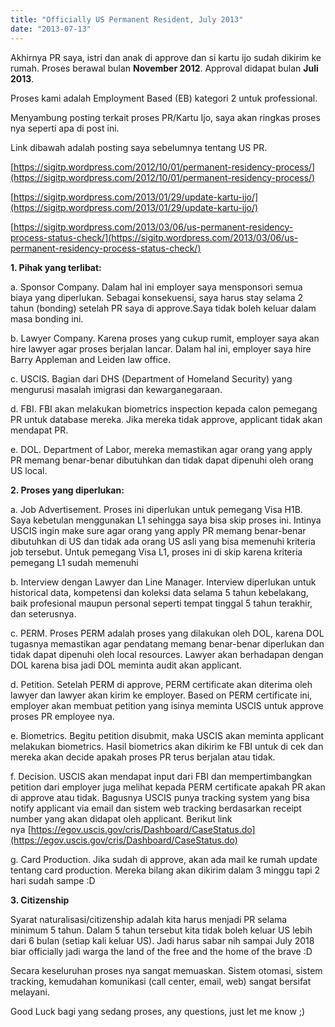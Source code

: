 ```yaml
---
title: "Officially US Permanent Resident, July 2013"
date: "2013-07-13"
---
```


Akhirnya PR saya, istri dan anak di approve dan si kartu ijo sudah dikirim ke rumah. Proses berawal bulan **November 2012**. Approval didapat bulan **Juli 2013**.

Proses kami adalah Employment Based (EB) kategori 2 untuk professional.

Menyambung posting terkait proses PR/Kartu Ijo, saya akan ringkas proses nya seperti apa di post ini.

Link dibawah adalah posting saya sebelumnya tentang US PR.

[https://sigitp.wordpress.com/2012/10/01/permanent-residency-process/](https://sigitp.wordpress.com/2012/10/01/permanent-residency-process/)

[https://sigitp.wordpress.com/2013/01/29/update-kartu-ijo/](https://sigitp.wordpress.com/2013/01/29/update-kartu-ijo/)

[https://sigitp.wordpress.com/2013/03/06/us-permanent-residency-process-status-check/](https://sigitp.wordpress.com/2013/03/06/us-permanent-residency-process-status-check/)

**1\. Pihak yang terlibat:**

a. Sponsor Company. Dalam hal ini employer saya mensponsori semua biaya yang diperlukan. Sebagai konsekuensi, saya harus stay selama 2 tahun (bonding) setelah PR saya di approve.Saya tidak boleh keluar dalam masa bonding ini.

b. Lawyer Company. Karena proses yang cukup rumit, employer saya akan hire lawyer agar proses berjalan lancar. Dalam hal ini, employer saya hire Barry Appleman and Leiden law office.

c. USCIS. Bagian dari DHS (Department of Homeland Security) yang mengurusi masalah imigrasi dan kewarganegaraan.

d. FBI. FBI akan melakukan biometrics inspection kepada calon pemegang PR untuk database mereka. Jika mereka tidak approve, applicant tidak akan mendapat PR.

e. DOL. Department of Labor, mereka memastikan agar orang yang apply PR memang benar-benar dibutuhkan dan tidak dapat dipenuhi oleh orang US local.

**2\. Proses yang diperlukan:**

a. Job Advertisement. Proses ini diperlukan untuk pemegang Visa H1B. Saya kebetulan menggunakan L1 sehingga saya bisa skip proses ini. Intinya USCIS ingin make sure agar orang yang apply PR memang benar-benar dibutuhkan di US dan tidak ada orang US asli yang bisa memenuhi kriteria job tersebut. Untuk pemegang Visa L1, proses ini di skip karena kriteria pemegang L1 sudah memenuhi

b. Interview dengan Lawyer dan Line Manager. Interview diperlukan untuk historical data, kompetensi dan koleksi data selama 5 tahun kebelakang, baik profesional maupun personal seperti tempat tinggal 5 tahun terakhir, dan seterusnya.

c. PERM. Proses PERM adalah proses yang dilakukan oleh DOL, karena DOL tugasnya memastikan agar pendatang memang benar-benar diperlukan dan tidak dapat dipenuhi oleh local resources. Lawyer akan berhadapan dengan DOL karena bisa jadi DOL meminta audit akan applicant.

d. Petition. Setelah PERM di approve, PERM certificate akan diterima oleh lawyer dan lawyer akan kirim ke employer. Based on PERM certificate ini, employer akan membuat petition yang isinya meminta USCIS untuk approve proses PR employee nya.

e. Biometrics. Begitu petition disubmit, maka USCIS akan meminta applicant melakukan biometrics. Hasil biometrics akan dikirim ke FBI untuk di cek dan mereka akan decide apakah proses PR terus berjalan atau tidak.

f. Decision. USCIS akan mendapat input dari FBI dan mempertimbangkan petition dari employer juga melihat kepada PERM certificate apakah PR akan di approve atau tidak. Bagusnya USCIS punya tracking system yang bisa notify applicant via email dan sistem web tracking berdasarkan receipt number yang akan didapat oleh applicant. Berikut link nya [https://egov.uscis.gov/cris/Dashboard/CaseStatus.do](https://egov.uscis.gov/cris/Dashboard/CaseStatus.do)

g. Card Production. Jika sudah di approve, akan ada mail ke rumah update tentang card production. Mereka bilang akan dikirim dalam 3 minggu tapi 2 hari sudah sampe :D

**3\. Citizenship**

Syarat naturalisasi/citizenship adalah kita harus menjadi PR selama minimum 5 tahun. Dalam 5 tahun tersebut kita tidak boleh keluar US lebih dari 6 bulan (setiap kali keluar US). Jadi harus sabar nih sampai July 2018 biar officially jadi warga the land of the free and the home of the brave :D

Secara keseluruhan proses nya sangat memuaskan. Sistem otomasi, sistem tracking, kemudahan komunikasi (call center, email, web) sangat bersifat melayani.

Good Luck bagi yang sedang proses, any questions, just let me know ;)
